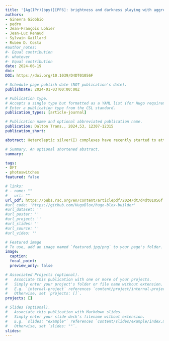 ```yaml
---
title: '[Ag(IPr)(bpy)][PF6]: brightness and darkness playing with aggregation induced phosphorescence for light-emitting electrochemical cells'
authors:
- Ginevra Giobbio
- pedro
- Jean-François Lohier
- Jean-Luc Renaud
- Sylvain Gaillard
- Rubén D. Costa
#author_notes:
#- Equal contribution
#- whatever
#- Equal contribution
date: 2024-06-19
doi: 
DOI: https://doi.org/10.1039/D4DT01056F 

# Schedule page publish date (NOT publication's date).
publishDate: 2024-01-03T00:00:00Z

# Publication type.
# Accepts a single type but formatted as a YAML list (for Hugo requirements).
# Enter a publication type from the CSL standard.
publication_types: [article-journal]

# Publication name and optional abbreviated publication name.
publication: Dalton Trans., 2024,53, 12307-12315
publication_short:

abstract: Heteroleptic silver(I) complexes have recently started to attract attention in thin-film lighting technologies as an alternative to copper(I) analogues due to the lack of flattening distortion upon excitation. However, the interpretation of their photophysical behavior is challenging going from traditional fluorescence/phosphorescence to a temperature-dependent dual emission mechanism and ligand-lock assisted thermally activated delayed fluorescence. Herein, we unveil the photoluminescence behavior of a three-coordinated Ag(I) complex with the N-heterocyclic carbene (NHC) ligand and 2,2′-bipyridine (bpy) as the N^N ligand. In contrast to its low-emissive Cu(I) complex structural analogues, a strong greenish emission was attributed to the presence of aggregates formed by π–π intermolecular interactions as revealed by the X-ray structure and aggregation induced emission (AIE) studies in solution. In addition, the temperature-dependent time-resolved spectroscopic and computational studies demonstrated that the emission mechanism is related to a phosphorescence emission mechanism of two very close lying (ΔE = 0.08 eV) excited triplet states, exhibiting a similar delocalized nature over the bipyridine ligands. Unfortunately, this favourable AIE is lost upon forming homogeneous thin films suitable for lighting devices. Though the films showed very poor emission, the electrochemical stability under device operation conditions is remarkable compared to the prior-art, highlighting the potential of [Ag(NHC)(N^N)][X] complexes in thin-film lighting.

# Summary. An optional shortened abstract.
summary:

tags:
- DFT
- photoswitches
featured: false

# links:
# - name: ""
#   url: ""
url_pdf: https://pubs.rsc.org/en/content/articlepdf/2024/dt/d4dt01056f
#url_code: 'https://github.com/HugoBlox/hugo-blox-builder'
#url_dataset: ''
#url_poster: ''
#url_project: ''
#url_slides: ''
#url_source: ''
#url_video: ''

# Featured image
# To use, add an image named `featured.jpg/png` to your page's folder. 
image:
  caption:
  focal_point:
  preview_only: false

# Associated Projects (optional).
#   Associate this publication with one or more of your projects.
#   Simply enter your project's folder or file name without extension.
#   E.g. `internal-project` references `content/project/internal-project/index.md`.
#   Otherwise, set `projects: []`.
projects: []

# Slides (optional).
#   Associate this publication with Markdown slides.
#   Simply enter your slide deck's filename without extension.
#   E.g. `slides: "example"` references `content/slides/example/index.md`.
#   Otherwise, set `slides: ""`.
slides:
---
```


<!-- Main text. Remove this comment and add your extra content here.

{{% callout note %}}
Click the *Cite* button above to demo the feature to enable visitors to import publication metadata into their reference management software.
{{% /callout %}}

{{% callout note %}}
Create your slides in Markdown - click the *Slides* button to check out the example.
{{% /callout %}}

Add the publication's **full text** or **supplementary notes** here. You can use rich formatting such as including [code, math, and images](https://docs.hugoblox.com/content/writing-markdown-latex/).

-->
